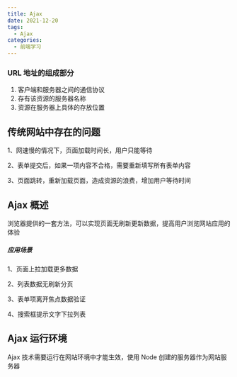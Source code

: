 ```yaml
---
title: Ajax
date: 2021-12-20
tags:
  - Ajax
categories:
  - 前端学习
---
```


### URL 地址的组成部分

1. 客户端和服务器之间的通信协议
2. 存有该资源的服务器名称
3. 资源在服务器上具体的存放位置

## 传统网站中存在的问题

1、网速慢的情况下，页面加载时间长，用户只能等待

2、表单提交后，如果一项内容不合格，需要重新填写所有表单内容

3、页面跳转，重新加载页面，造成资源的浪费，增加用户等待时间

## Ajax 概述

浏览器提供的一套方法，可以实现页面无刷新更新数据，提高用户浏览网站应用的体验

##### 应用场景

1、页面上拉加载更多数据

2、列表数据无刷新分页

3、表单项离开焦点数据验证

4、搜索框提示文字下拉列表

## Ajax 运行环境

Ajax 技术需要运行在网站环境中才能生效，使用 Node 创建的服务器作为网站服务器
